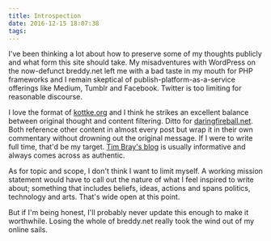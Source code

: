 ```yaml
---
title: Introspection
date: 2016-12-15 18:07:38
tags:
---
```


I've been thinking a lot about how to preserve some of my thoughts publicly and what form this site should take. My misadventures with WordPress on the now-defunct breddy.net left me with a bad taste in my mouth for PHP frameworks and I remain skeptical of publish-platform-as-a-service offerings like Medium, Tumblr and Facebook. Twitter is too limiting for reasonable discourse.

I love the format of [kottke.org](http://kottke.org) and I think he strikes an excellent balance between original thought and content filtering. Ditto for [daringfireball.net](http://daringfireball.net). Both reference other content in almost every post but wrap it in their own commentary without drowning out the original message. If I were to write full time, that'd be my target. [Tim Bray's blog](https://www.tbray.org/ongoing/) is usually informative and always comes across as authentic.

As for topic and scope, I don't think I want to limit myself. A working mission statement would have to call out the nature of what I feel inspired to write about; something that includes beliefs, ideas, actions and spans politics, technology and arts. That's wide open at this point.

But if I'm being honest, I'll probably never update this enough to make it worthwhile. Losing the whole of breddy.net really took the wind out of my online sails.

